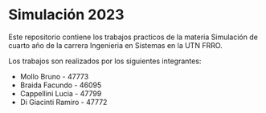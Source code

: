 # Simulación 2023

Este repositorio contiene los trabajos practicos de la materia Simulación de cuarto año de la carrera Ingenieria en Sistemas en la UTN FRRO.

Los trabajos son realizados por los siguientes integrantes:
* Mollo Bruno - 47773
* Braida Facundo - 46095
* Cappellini Lucia - 47799
* Di Giacinti Ramiro - 47772
